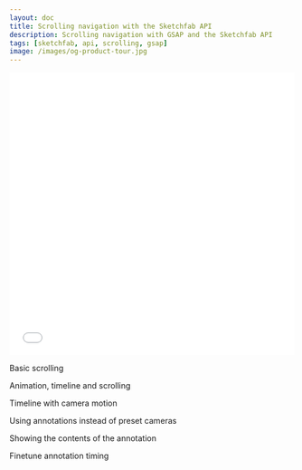```yaml
---
layout: doc
title: Scrolling navigation with the Sketchfab API
description: Scrolling navigation with GSAP and the Sketchfab API
tags: [sketchfab, api, scrolling, gsap]
image: /images/og-product-tour.jpg
---
```


<script setup>
import Scrolling from '../components/Scrolling.vue'
import CodePenEmbed from '../components/CodePenEmbed.vue'

</script>

<iframe width="100%" height="500" src="./scrolling-fullscreen.html" frameborder="0"></iframe>

Basic scrolling

<CodePenEmbed id="qBvdjzO/ac8e9eadbbd9932ec306fcb1fb00c2f3" tab="result" />

Animation, timeline and scrolling

<CodePenEmbed id="XWGbzao/8289c48510cee8539042c9a8f9bb08b2" tab="result" />

Timeline with camera motion

<CodePenEmbed id="VwRLraZ/2a3ac7885381577665b9dcef5796de8c" tab="result" />

Using annotations instead of preset cameras

<CodePenEmbed id="WNmvXXX/203de4f07d5dc2b8333224fd5dcf373e" tab="result" />

Showing the contents of the annotation

<CodePenEmbed id="bGZdYar/7fc020d53e6ac49da12520185b57a66e" tab="result" />

Finetune annotation timing

<CodePenEmbed id="bGZdYar/7fc020d53e6ac49da12520185b57a66e" tab="result" />

